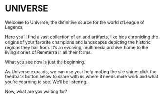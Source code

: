 # **UNIVERSE**

Welcome to Universe, the definitive source for the world ofLeague of Legends.

Here you’ll find a vast collection of art and artifacts, like bios chronicling the origins of your favorite champions and landscapes depicting the historic regions they hail from. It’s an evolving, multimedia archive, home to the living stories of Runeterra in all their forms.

What you see now is just the beginning.

As Universe expands, we can use your help making the site shine: click the feedback button below to share with us where it needs more work and what you’re yearning to see. We’ll be listening.

Now, what are you waiting for?

